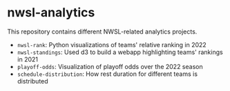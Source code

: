 # nwsl-analytics

This repository contains different NWSL-related analytics projects.

* `nwsl-rank`: Python visualizations of teams' relative ranking in 2022
* `nwsl-standings`: Used d3 to build a webapp highlighting teams' rankings in 2021
* `playoff-odds`: Visualization of playoff odds over the 2022 season
* `schedule-distribution`: How rest duration for different teams is distributed